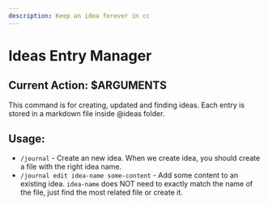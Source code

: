 ```yaml
---
description: Keep an idea forever in cc
---
```


# Ideas Entry Manager

## Current Action: $ARGUMENTS

This command is for creating, updated and finding ideas. Each entry is stored in a markdown file inside @ideas folder.

## Usage:

- `/journal` - Create an new idea. When we create idea, you should create a file with the right idea name.
- `/journal edit idea-name some-content` - Add some content to an existing idea. `idea-name` does NOT need to exactly match the name of the file, just find the most related file or create it.
